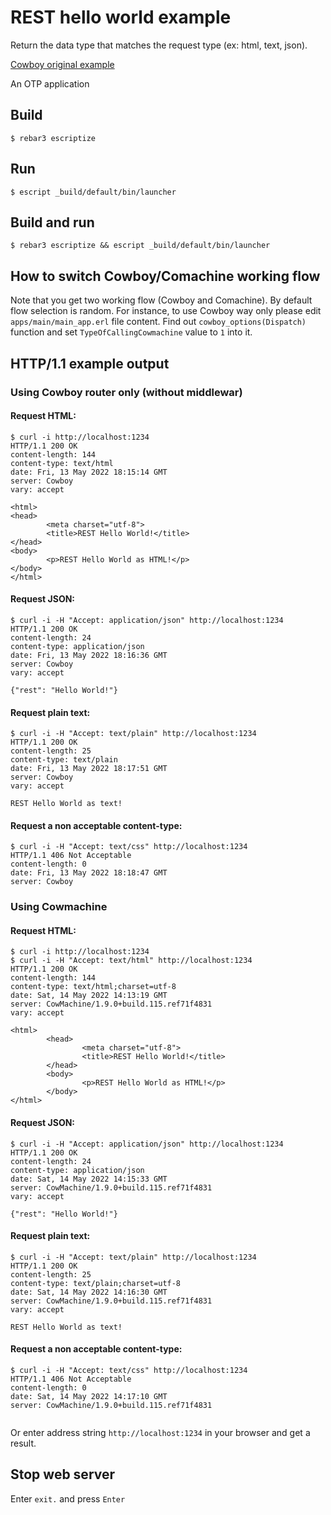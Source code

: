 # REST hello world example

Return the data type that matches the request type (ex: html, text, json).

[Cowboy original example](https://github.com/ninenines/cowboy/tree/master/examples/rest_hello_world)

An OTP application

## Build

`$ rebar3 escriptize`

## Run

`$ escript _build/default/bin/launcher`
	
## Build and run

`$ rebar3 escriptize && escript _build/default/bin/launcher`	

## How to switch Cowboy/Comachine working flow

Note that you get two working flow (Cowboy and Comachine). By default flow selection is random. 
For instance, to use Cowboy way only please edit `apps/main/main_app.erl` file content. 
Find out `cowboy_options(Dispatch)` function and set `TypeOfCallingCowmachine` value to `1` into it.


## HTTP/1.1 example output

### Using Cowboy router only (without middlewar)

#### Request HTML:

```
$ curl -i http://localhost:1234
HTTP/1.1 200 OK
content-length: 144
content-type: text/html
date: Fri, 13 May 2022 18:15:14 GMT
server: Cowboy
vary: accept

<html>
<head>
        <meta charset="utf-8">
        <title>REST Hello World!</title>
</head>
<body>
        <p>REST Hello World as HTML!</p>
</body>
</html>

```

#### Request JSON:

```
$ curl -i -H "Accept: application/json" http://localhost:1234
HTTP/1.1 200 OK
content-length: 24
content-type: application/json
date: Fri, 13 May 2022 18:16:36 GMT
server: Cowboy
vary: accept

{"rest": "Hello World!"}
```

#### Request plain text:

```
$ curl -i -H "Accept: text/plain" http://localhost:1234
HTTP/1.1 200 OK
content-length: 25
content-type: text/plain
date: Fri, 13 May 2022 18:17:51 GMT
server: Cowboy
vary: accept

REST Hello World as text!
```

#### Request a non acceptable content-type:

```
$ curl -i -H "Accept: text/css" http://localhost:1234
HTTP/1.1 406 Not Acceptable
content-length: 0
date: Fri, 13 May 2022 18:18:47 GMT
server: Cowboy
```

### Using Cowmachine

#### Request HTML:

```
$ curl -i http://localhost:1234
$ curl -i -H "Accept: text/html" http://localhost:1234
HTTP/1.1 200 OK
content-length: 144
content-type: text/html;charset=utf-8
date: Sat, 14 May 2022 14:13:19 GMT
server: CowMachine/1.9.0+build.115.ref71f4831
vary: accept

<html>
        <head>
                <meta charset="utf-8">
                <title>REST Hello World!</title>
        </head>
        <body>
                <p>REST Hello World as HTML!</p>
        </body>
</html>
```

#### Request JSON:

```
$ curl -i -H "Accept: application/json" http://localhost:1234
HTTP/1.1 200 OK
content-length: 24
content-type: application/json
date: Sat, 14 May 2022 14:15:33 GMT
server: CowMachine/1.9.0+build.115.ref71f4831
vary: accept

{"rest": "Hello World!"}
```

#### Request plain text:

```
$ curl -i -H "Accept: text/plain" http://localhost:1234
HTTP/1.1 200 OK
content-length: 25
content-type: text/plain;charset=utf-8
date: Sat, 14 May 2022 14:16:30 GMT
server: CowMachine/1.9.0+build.115.ref71f4831
vary: accept

REST Hello World as text!
```

#### Request a non acceptable content-type:

```
$ curl -i -H "Accept: text/css" http://localhost:1234
HTTP/1.1 406 Not Acceptable
content-length: 0
date: Sat, 14 May 2022 14:17:10 GMT
server: CowMachine/1.9.0+build.115.ref71f4831


```

Or enter address string `http://localhost:1234` in your browser and get a result.

## Stop web server

Enter `exit.` and press `Enter`
